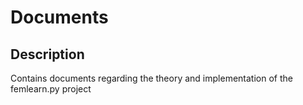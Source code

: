 # Documents

## Description
Contains documents regarding the theory and implementation of the femlearn.py project
